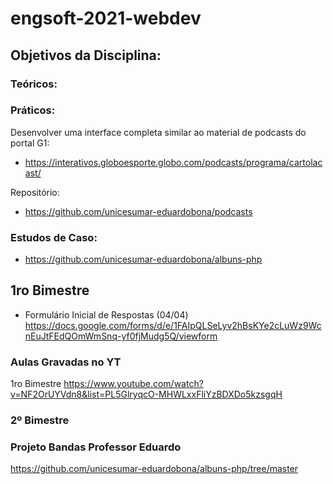 # engsoft-2021-webdev

## Objetivos da Disciplina:

### Teóricos:

### Práticos:

Desenvolver uma interface completa similar ao material de podcasts do portal G1:
- https://interativos.globoesporte.globo.com/podcasts/programa/cartolacast/

Repositório:
- https://github.com/unicesumar-eduardobona/podcasts

### Estudos de Caso:
- https://github.com/unicesumar-eduardobona/albuns-php

## 1ro Bimestre

- Formulário Inicial de Respostas (04/04)
https://docs.google.com/forms/d/e/1FAIpQLSeLyv2hBsKYe2cLuWz9WcnEuJtFEdQOmWmSnq-yf0fjMudg5Q/viewform


### Aulas Gravadas no YT

1ro Bimestre
https://www.youtube.com/watch?v=NF2OrUYVdn8&list=PL5GlryqcO-MHWLxxFliYzBDXDo5kzsgqH



### 2º Bimestre

### Projeto Bandas Professor Eduardo

https://github.com/unicesumar-eduardobona/albuns-php/tree/master
